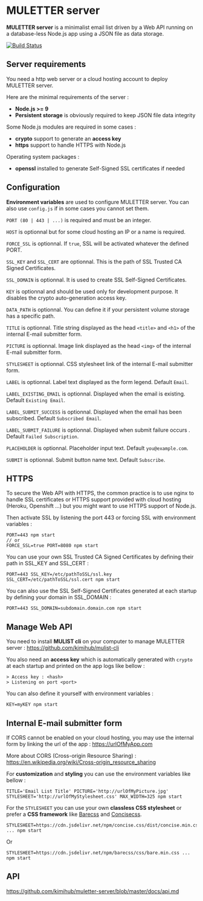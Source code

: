 #   MULETTER server

**MULETTER server** is a minimalist email list driven by a Web API running on a database-less Node.js app using a JSON file as data storage.

[![Build Status](https://travis-ci.org/kimihub/muletter-server.svg?branch=master)](https://travis-ci.org/kimihub/muletter-server)

## Server requirements

You need a http web server or a cloud hosting account to deploy MULETTER server.

Here are the minimal requirements of the server :

- **Node.js >= 9**
- **Persistent storage** is obviously required to keep JSON file data integrity

Some Node.js modules are required in some cases :
- **crypto** support to generate an **access key**
- **https** support to handle HTTPS with Node.js

Operating system packages :
- **openssl** installed to generate Self-Signed SSL certificates if needed

## Configuration

**Environment variables** are used to configure MULETTER server. You can also use `config.js` if in some cases you cannot set them.

`PORT (80 | 443 | ...)` is required and must be an integer.

`HOST` is optionnal but for some cloud hosting an IP or a name is required.

`FORCE_SSL` is optionnal. If `true`, SSL will be activated whatever the defined PORT.

`SSL_KEY` and `SSL_CERT` are optionnal. This is the path of SSL Trusted CA Signed Certificates.

`SSL_DOMAIN` is optionnal. It is used to create SSL Self-Signed Certificates.

`KEY` is optionnal and should be used only for development purpose. It disables the crypto auto-generation access key.

`DATA_PATH` is optionnal. You can define it if your persistent volume storage has a specific path.

`TITLE` is optionnal. Title string displayed as the head `<title>` and `<h1>` of the internal E-mail submitter form.

`PICTURE` is optionnal. Image link displayed as the head `<img>` of the internal E-mail submitter form.

`STYLESHEET` is optionnal. CSS stylesheet link of the internal E-mail submitter form.

`LABEL` is optionnal. Label text displayed as the form legend. Default `Email`.

`LABEL_EXISTING_EMAIL` is optionnal. Displayed when the email is existing. Default `Existing Email`.

`LABEL_SUBMIT_SUCCESS` is optionnal. Displayed when the email has been subscribed. Default `Subscribed Email`.

`LABEL_SUBMIT_FAILURE` is optionnal. Displayed when submit failure occurs . Default `Failed Subscription`.

`PLACEHOLDER` is optionnal. Placeholder input text. Default `you@example.com`.

`SUBMIT` is optionnal. Submit button name text. Default `Subscribe`.

## HTTPS

To secure the Web API with HTTPS, the common practice is to use nginx to handle SSL certificates or HTTPS support provided with cloud hosting (Heroku, Openshift ...) but you might want to use HTTPS support of Node.js.

Then activate SSL by listening the port 443 or forcing SSL with environment variables :

    PORT=443 npm start
    // or
    FORCE_SSL=true PORT=8080 npm start


You can use your own SSL Trusted CA Signed Certificates by defining their path in SSL_KEY and SSL_CERT :

    PORT=443 SSL_KEY=/etc/pathToSSL/ssl.key SSL_CERT=/etc/pathToSSL/ssl.cert npm start
    

You can also use the SSL Self-Signed Certificates generated at each startup by defining your domain in SSL_DOMAIN :

    PORT=443 SSL_DOMAIN=subdomain.domain.com npm start

## Manage Web API

You need to install **MULIST cli** on your computer to manage MULETTER server : https://github.com/kimihub/mulist-cli

You also need an **access key** which is automatically generated with `crypto` at each startup and printed on the app logs like bellow :

    > Access key : <hash>
    > Listening on port <port>

You can also define it yourself with environment variables :

    KEY=myKEY npm start

## Internal E-mail submitter form

If CORS cannot be enabled on your cloud hosting, you may use the internal form by linking the url of the app : https://urlOfMyApp.com

More about CORS (Cross-origin Resource Sharing) : https://en.wikipedia.org/wiki/Cross-origin_resource_sharing

For **customization** and **styling** you can use the environment variables like bellow :

    TITLE='Email List Title' PICTURE='http://urlOfMyPicture.jpg' STYLESHEET='http://urlOfMyStylesheet.css' MAX_WIDTH=325 npm start

For the `STYLESHEET` you can use your own **classless CSS stylesheet** or prefer a **CSS framework** like [Barecss](http://barecss.com/) and [Concisecss](http://concisecss.com).

    STYLESHEET=https://cdn.jsdelivr.net/npm/concise.css/dist/concise.min.css ... npm start

Or

    STYLESHEET=https://cdn.jsdelivr.net/npm/barecss/css/bare.min.css ... npm start

## API

https://github.com/kimihub/muletter-server/blob/master/docs/api.md
